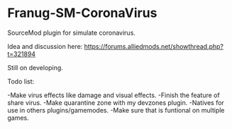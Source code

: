 # Franug-SM-CoronaVirus

SourceMod plugin for simulate coronavirus.

Idea and discussion here: https://forums.alliedmods.net/showthread.php?t=321894

Still on developing.


Todo list:

-Make virus effects like damage and visual effects.
-Finish the feature of share virus.
-Make quarantine zone with my devzones plugin.
-Natives for use in others plugins/gamemodes.
-Make sure that is funtional on multiple games.
